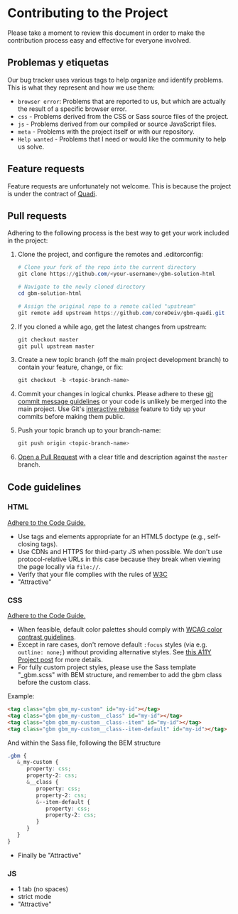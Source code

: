 # Contributing to the Project
Please take a moment to review this document in order to make the contribution process easy and effective for everyone involved.

## Problemas y etiquetas
Our bug tracker uses various tags to help organize and identify problems. This is what they represent and how we use them:

- `browser error`: Problems that are reported to us, but which are actually the result of a specific browser error.
- `css` - Problems derived from the CSS or Sass source files of the project.
- `js` - Problems derived from our compiled or source JavaScript files.
- `meta` - Problems with the project itself or with our repository.
- `Help wanted` - Problems that I need or would like the community to help us solve.

## Feature requests
Feature requests are unfortunately not welcome. This is because the project is under the contract of [Quadi](https://www.quadi.co/).

## Pull requests
Adhering to the following process is the best way to get your work
included in the project:

1. Clone the project, and configure the remotes and .editorconfig:

   ```powershell
   # Clone your fork of the repo into the current directory
   git clone https://github.com/<your-username>/gbm-solution-html

   # Navigate to the newly cloned directory
   cd gbm-solution-html

   # Assign the original repo to a remote called "upstream"
   git remote add upstream https://github.com/coreDeiv/gbm-quadi.git
   ```
2. If you cloned a while ago, get the latest changes from upstream:

   ```powershell
   git checkout master
   git pull upstream master
   ```

3. Create a new topic branch (off the main project development branch) to
   contain your feature, change, or fix:

   ```powershell
   git checkout -b <topic-branch-name>
   ```

4. Commit your changes in logical chunks. Please adhere to these [git commit
   message guidelines](https://tbaggery.com/2008/04/19/a-note-about-git-commit-messages.html)
   or your code is unlikely be merged into the main project. Use Git's
   [interactive rebase](https://help.github.com/articles/about-git-rebase/)
   feature to tidy up your commits before making them public.

5. Push your topic branch up to your branch-name:

   ```powershell
   git push origin <topic-branch-name>
   ```

6. [Open a Pull Request](https://github.com/coreDeiv/gbm-quadi/pulls) with a clear title and description against the `master` branch.


## Code guidelines

### HTML

[Adhere to the Code Guide.](https://codeguide.co/#html)

- Use tags and elements appropriate for an HTML5 doctype (e.g., self-closing tags).
- Use CDNs and HTTPS for third-party JS when possible. We don't use protocol-relative URLs in this case because they break when viewing the page locally via `file://`.
- Verify that your file complies with the rules of [W3C](https://validator.w3.org/)
- "Attractive"

### CSS

[Adhere to the Code Guide.](https://codeguide.co/#css)

- When feasible, default color palettes should comply with [WCAG color contrast guidelines](https://www.w3.org/TR/WCAG20/#visual-audio-contrast).
- Except in rare cases, don't remove default `:focus` styles (via e.g. `outline: none;`) without providing alternative styles. See [this A11Y Project post](https://a11yproject.com/posts/never-remove-css-outlines/) for more details.
- For fully custom project styles, please use the Sass template "_gbm.scss" with BEM structure, and remember to add the gbm class before the custom class.

Example:

```html
<tag class="gbm gbm_my-custom" id="my-id"></tag>
<tag class="gbm gbm_my-custom__class" id="my-id"></tag>
<tag class="gbm gbm_my-custom__class--item" id="my-id"></tag>
<tag class="gbm gbm_my-custom__class--item-default" id="my-id"></tag>
```

And within the Sass file, following the BEM structure

```css
.gbm {
   &_my-custom {
      property: css;
      property-2: css;
      &__class {
         property: css;
         property-2: css;
         &--item-default {
            property: css;
            property-2: css;
         }
      }
   }
}
```
- Finally be "Attractive"

### JS
- 1 tab (no spaces)
- strict mode
- "Attractive"
